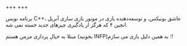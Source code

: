 +++
+++

برنامه نویس C++، عاشق یونیکس، و توسعه‌دهنده بازی در موتور بازی سازی آنریل انجین ۴ که هرگز از یادگیری چیزهای جدید خسته نمی شه.

مبتلا به خیال پردازی مزمن هستم (بخونید INFP)؛ به همین دلیل بازی می سازم!

